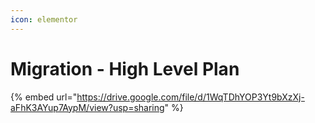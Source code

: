 ```yaml
---
icon: elementor
---
```


# Migration - High Level Plan



{% embed url="https://drive.google.com/file/d/1WqTDhYOP3Yt9bXzXj-aFhK3AYup7AypM/view?usp=sharing" %}
